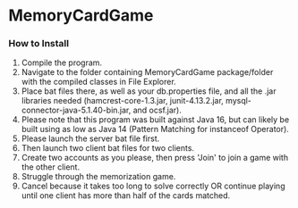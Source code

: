 # MemoryCardGame

### How to Install

1. Compile the program.
2. Navigate to the folder containing MemoryCardGame package/folder with the compiled classes in File Explorer.
3. Place bat files there, as well as your db.properties file, and all the .jar libraries needed (hamcrest-core-1.3.jar, junit-4.13.2.jar, mysql-connector-java-5.1.40-bin.jar, and 
   ocsf.jar).
4. Please note that this program was built against Java 16, but can likely be built using as low as Java 14 (Pattern Matching for instanceof Operator).
5. Please launch the server bat file first.
6. Then launch two client bat files for two clients.
7. Create two accounts as you please, then press 'Join' to join a game with the other client.
8. Struggle through the memorization game.
9. Cancel because it takes too long to solve correctly OR continue playing until one client has more than half of the cards matched.